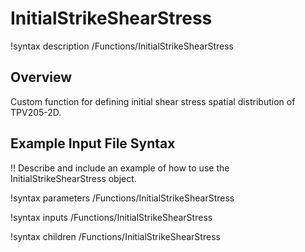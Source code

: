 # InitialStrikeShearStress

!syntax description /Functions/InitialStrikeShearStress

## Overview

Custom function for defining initial shear stress spatial distribution of TPV205-2D.

## Example Input File Syntax

!! Describe and include an example of how to use the InitialStrikeShearStress object.

!syntax parameters /Functions/InitialStrikeShearStress

!syntax inputs /Functions/InitialStrikeShearStress

!syntax children /Functions/InitialStrikeShearStress
